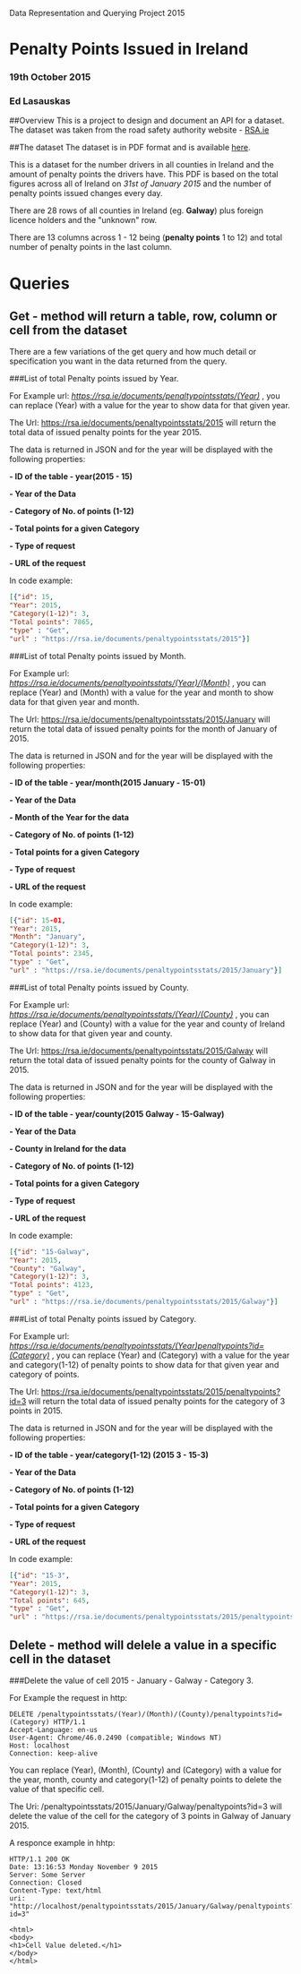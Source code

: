 Data Representation and Querying Project 2015
# Penalty Points Issued in Ireland
### 19th October 2015
### Ed Lasauskas

##Overview
This is a project to design and document an API for a dataset. The dataset was taken from the road safety authority website - [RSA.ie](http://www.rsa.ie/)

##The dataset
The dataset is in PDF format and is available 
[here](http://www.rsa.ie/Documents/PenaltyPointsStats/2015/Jan/Analysis%20of%20Penalty%20Points%20(Current)%20Issued%20-%20(Cumulative)%20January%20%202015.pdf).

This is a dataset for the number drivers in all counties in Ireland and the amount of penalty
points the drivers have. This PDF is based on the total figures across all of Ireland on *31st of January 2015* and the number of penalty points issued changes every day.

There are 28 rows of all counties in Ireland (eg. **Galway**) plus foreign licence holders and the "unknown" row.

There are 13 columns across 1 - 12 being (**penalty points** 1 to 12) and total number of penalty points in the last column.

# Queries

## Get - method will return a table, row, column or cell from the dataset

There are a few variations of the get query and how much detail or specification you want in the data returned from the query.

###List of total Penalty points issued by Year.

For Example
url: *https://rsa.ie/documents/penaltypointsstats/(Year)* , you can replace (Year) with a value for the year to show data for that given year.

The Url: https://rsa.ie/documents/penaltypointsstats/2015 will return the total data of issued penalty points for the year 2015.

The data is returned in JSON and for the year will be displayed with the following properties:

**- ID of the table - year(2015 - 15)**

**- Year of the Data**

**- Category of No. of points (1-12)**

**- Total points for a given Category**

**- Type of request**

**- URL of the request**

In code example:

```json
[{"id": 15,
"Year": 2015, 
"Category(1-12)": 3, 
"Total points": 7865, 
"type" : "Get",
"url" : "https://rsa.ie/documents/penaltypointsstats/2015"}]
```

###List of total Penalty points issued by Month.

For Example
url: *https://rsa.ie/documents/penaltypointsstats/(Year)/(Month)* , you can replace (Year) and (Month) with a value for the year and month to show data for that given year and month.

The Url: https://rsa.ie/documents/penaltypointsstats/2015/January will return the total data of issued penalty points for the month of January of  2015.

The data is returned in JSON and for the year will be displayed with the following properties:

**- ID of the table - year/month(2015 January - 15-01)**

**- Year of the Data**

**- Month of the Year for the data**

**- Category of No. of points (1-12)**

**- Total points for a given Category**

**- Type of request**

**- URL of the request**

In code example:

```json
[{"id": 15-01,
"Year": 2015,
"Month": "January",
"Category(1-12)": 3, 
"Total points": 2345, 
"type" : "Get",
"url" : "https://rsa.ie/documents/penaltypointsstats/2015/January"}]
```

###List of total Penalty points issued by County.

For Example
url: *https://rsa.ie/documents/penaltypointsstats/(Year)/(County)* , you can replace (Year) and (County) with a value for the year and county of Ireland to show data for that given year and county.

The Url: https://rsa.ie/documents/penaltypointsstats/2015/Galway will return the total data of issued penalty points for the county of Galway in 2015.

The data is returned in JSON and for the year will be displayed with the following properties:

**- ID of the table - year/county(2015 Galway - 15-Galway)**

**- Year of the Data**

**- County in Ireland for the data**

**- Category of No. of points (1-12)**

**- Total points for a given Category**

**- Type of request**

**- URL of the request**

In code example:

```json
[{"id": "15-Galway",
"Year": 2015, 
"County": "Galway",
"Category(1-12)": 3, 
"Total points": 4123, 
"type" : "Get",
"url" : "https://rsa.ie/documents/penaltypointsstats/2015/Galway"}]
```

###List of total Penalty points issued by Category.

For Example
url: *https://rsa.ie/documents/penaltypointsstats/(Year)penaltypoints?id=(Category)* , you can replace (Year) and (Category) with a value for the year and category(1-12) of penalty points to show data for that given year and category of points.

The Url: https://rsa.ie/documents/penaltypointsstats/2015/penaltypoints?id=3 will return the total data of issued penalty points for the category of 3 points in 2015.

The data is returned in JSON and for the year will be displayed with the following properties:

**- ID of the table - year/category(1-12) (2015 3 - 15-3)**

**- Year of the Data**

**- Category of No. of points (1-12)**

**- Total points for a given Category**

**- Type of request**

**- URL of the request**

In code example:

```json
[{"id": "15-3",
"Year": 2015, 
"Category(1-12)": 3, 
"Total points": 645, 
"type" : "Get",
"url" : "https://rsa.ie/documents/penaltypointsstats/2015/penaltypoints?id=3"}]
```

## Delete - method will delele a value in a specific cell in the dataset

###Delete the value of cell 2015 - January - Galway - Category 3.

For Example the request in http:

```
DELETE /penaltypointsstats/(Year)/(Month)/(County)/penaltypoints?id=(Category) HTTP/1.1
Accept-Language: en-us
User-Agent: Chrome/46.0.2490 (compatible; Windows NT)
Host: localhost
Connection: keep-alive
```

You can replace (Year), (Month), (County) and (Category) with a value for the year, month, county and category(1-12) of penalty points to delete the value of that specific cell.

The Uri: /penaltypointsstats/2015/January/Galway/penaltypoints?id=3 will delete the value of the cell for the category of 3 points in Galway of January 2015.

A responce example in hhtp:

```
HTTP/1.1 200 OK
Date: 13:16:53 Monday November 9 2015
Server: Some Server
Connection: Closed
Content-Type: text/html
uri: "http://localhost/penaltypointsstats/2015/January/Galway/penaltypoints?id=3"

<html>
<body>
<h1>Cell Value deleted.</h1>
</body>
</html>
```
